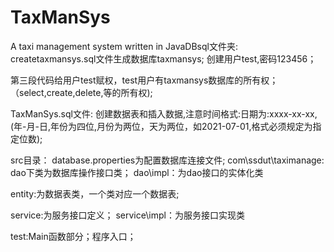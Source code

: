 # TaxManSys
A taxi management system written in JavaDBsql文件夹:
createtaxmansys.sql文件生成数据库taxmansys;
创建用户test,密码123456；

第三段代码给用户test赋权，test用户有taxmansys数据库的所有权；（select,create,delete,等的所有权);

TaxManSys.sql文件:
创建数据表和插入数据,注意时间格式:日期为:xxxx-xx-xx,(年-月-日,年份为四位,月份为两位，天为两位，如2021-07-01,格式必须规定为指定位数);

src目录：
database.properties为配置数据库连接文件;
com\ssdut\taximanage:
dao下类为数据库操作接口类；
dao\impl：为dao接口的实体化类

entity:为数据表类，一个类对应一个数据表;

service:为服务接口定义；
service\impl：为服务接口实现类

test:Main函数部分；程序入口；

